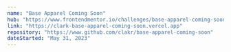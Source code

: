 ```yaml
---
name: "Base Apparel Coming Soon"
hub: "https://www.frontendmentor.io/challenges/base-apparel-coming-soon-page-5d46b47f8db8a7063f9331a0/hub"
link: "https://clark-base-apparel-coming-soon.vercel.app"
repository: "https://www.github.com/clakr/base-apparel-coming-soon"
dateStarted: "May 31, 2023"
---
```

